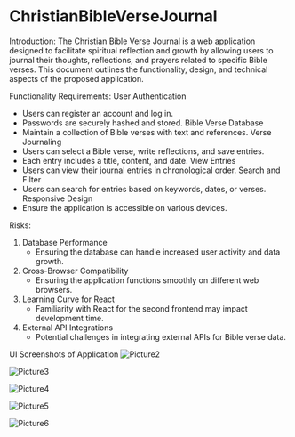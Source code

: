 # ChristianBibleVerseJournal

Introduction: The Christian Bible Verse Journal is a web application designed to facilitate spiritual reflection and growth by allowing users to journal their thoughts, reflections, and prayers related to specific Bible verses. This document outlines the functionality, design, and technical aspects of the proposed application.

Functionality Requirements:
User Authentication
   - Users can register an account and log in.
   - Passwords are securely hashed and stored.
 Bible Verse Database
   - Maintain a collection of Bible verses with text and references.
   Verse Journaling
   - Users can select a Bible verse, write reflections, and save entries.
   - Each entry includes a title, content, and date.
   View Entries
   - Users can view their journal entries in chronological order.
   Search and Filter
   - Users can search for entries based on keywords, dates, or verses.
   Responsive Design
   - Ensure the application is accessible on various devices.

Risks:
1. Database Performance
   - Ensuring the database can handle increased user activity and data growth.
2. Cross-Browser Compatibility
   - Ensuring the application functions smoothly on different web browsers.
3. Learning Curve for React
   - Familiarity with React for the second frontend may impact development time.
4. External API Integrations
   - Potential challenges in integrating external APIs for Bible verse data.

UI Screenshots of Application
![Picture2](https://github.com/mmarian0143/christian-bible-verse-journal/assets/82545182/0b72cc05-5854-412f-897b-adc1067f67e9)

![Picture3](https://github.com/mmarian0143/christian-bible-verse-journal/assets/82545182/40a274c5-edab-45a4-bbba-07ae04316bbd)

![Picture4](https://github.com/mmarian0143/christian-bible-verse-journal/assets/82545182/3c2a2d4d-2976-4a68-9ffc-8a1cc4604f2c)

![Picture5](https://github.com/mmarian0143/christian-bible-verse-journal/assets/82545182/b27af0fb-a30e-4088-9f07-93994a724f2d)

![Picture6](https://github.com/mmarian0143/christian-bible-verse-journal/assets/82545182/8db22950-5918-4bdd-b7eb-526ee9b6e1ca)
